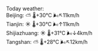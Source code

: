 Today weather:  
Beijing: ⛅️  🌡️+30°C 🌬️↖11km/h  
Tianjin: ☀️   🌡️+30°C 🌬️↑11km/h  
Shijiazhuang: ☀️   🌡️+31°C 🌬️↓4km/h  
Tangshan: ⛅️  🌡️+28°C 🌬️↖12km/h  
